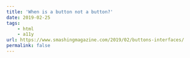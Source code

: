 ```yaml
---
title: 'When is a button not a button?'
date: 2019-02-25
tags:
    - html
    - a11y
url: https://www.smashingmagazine.com/2019/02/buttons-interfaces/
permalink: false
---
```

